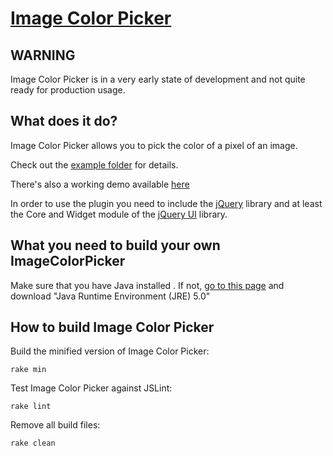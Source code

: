 [Image Color Picker](http://github.com/Skarabaeus/ImageColorPicker)
===================================================================

WARNING
-------
Image Color Picker is in a very early state of development and not quite
ready for production usage.

What does it do?
----------------

Image Color Picker allows you to pick the color of a pixel of an image.

Check out the [example folder](http://github.com/Skarabaeus/ImageColorPicker/tree/master/example)
for details.

There's also a working demo available [here](http://www.project-sierra.de/ImageColorPicker/example/)

In order to use the plugin you need to include the [jQuery](http://jquery.com) library and at least the Core and Widget module of the [jQuery UI](http://jqueryui.com/) library.


What you need to build your own ImageColorPicker
------------------------------------------------
Make sure that you have Java installed .
If not, [go to this page](http://java.sun.com/javase/downloads/index.jsp) and download "Java Runtime Environment (JRE) 5.0"

How to build Image Color Picker
-------------------------------

Build the minified version of Image Color Picker:

    rake min

Test Image Color Picker against JSLint:

    rake lint

Remove all build files:

    rake clean


